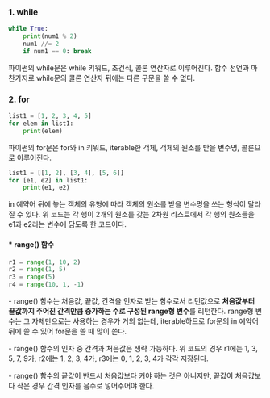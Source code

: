 ### 1. while

```python
while True:
    print(num1 % 2)
    num1 //= 2
    if num1 == 0: break
```

파이썬의 while문은 while 키워드, 조건식, 콜론 연산자로 이루어진다. 함수 선언과 마찬가지로 while문의 콜론 연산자 뒤에는 다른 구문을 쓸 수 없다.


### 2. for

```python
list1 = [1, 2, 3, 4, 5]
for elem in list1:
    print(elem)
```

파이썬의 for문은 for와 in 키워드, iterable한 객체, 객체의 원소를 받을 변수명, 콜론으로 이루어진다.

```python
list1 = [[1, 2], [3, 4], [5, 6]]
for [e1, e2] in list1:
    print(e1, e2)
```

in 예약어 뒤에 놓는 객체의 유형에 따라 객체의 원소를 받을 변수명을 쓰는 형식이 달라질 수 있다. 위 코드는 각 행이 2개의 원소를 갖는 2차원 리스트에서 각 행의 원소들을 e1과 e2라는 변수에 담도록 한 코드이다.


#### * range() 함수

```python
r1 = range(1, 10, 2)
r2 = range(1, 5)
r3 = range(5)
r4 = range(10, 1, -1)
```

\- range() 함수는 처음값, 끝값, 간격을 인자로 받는 함수로서 리턴값으로 **처음값부터 끝값까지 주어진 간격만큼 증가하는 수로 구성된 range형 변수**를 리턴한다. range형 변수는 그 자체만으로는 사용하는 경우가 거의 없는데, iterable하므로 for문의 in 예약어 뒤에 쓸 수 있어 for문을 쓸 때 많이 쓴다.

\- range() 함수의 인자 중 간격과 처음값은 생략 가능하다. 위 코드의 경우 r1에는 1, 3, 5, 7, 9가, r2에는 1, 2, 3, 4가, r3에는 0, 1, 2, 3, 4가 각각 저장된다.

\- range() 함수의 끝값이 반드시 처음값보다 커야 하는 것은 아니지만, 끝값이 처음값보다 작은 경우 간격 인자를 음수로 넣어주어야 한다.